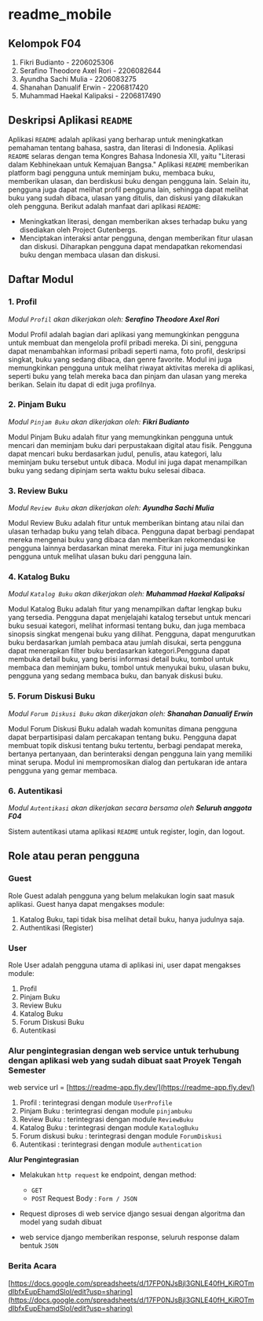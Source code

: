 # readme_mobile

## Kelompok F04

1. Fikri Budianto - 2206025306
2. Serafino Theodore Axel Rori - 2206082644
3. Ayundha Sachi Mulia - 2206083275
4. Shanahan Danualif Erwin - 2206817420
5. Muhammad Haekal Kalipaksi - 2206817490

## Deskripsi Aplikasi `README`

Aplikasi `README` adalah aplikasi yang berharap untuk meningkatkan pemahaman tentang bahasa, sastra, dan literasi di
Indonesia. Aplikasi `README` selaras dengan tema Kongres Bahasa Indonesia XII, yaitu "Literasi dalam Kebhinekaan untuk
Kemajuan Bangsa." Aplikasi `README` memberikan platform bagi pengguna untuk meminjam buku, membaca buku, memberikan
ulasan, dan berdiskusi buku dengan pengguna lain. Selain itu, pengguna juga dapat melihat profil pengguna lain, sehingga
dapat melihat buku yang sudah dibaca, ulasan yang ditulis, dan diskusi yang dilakukan oleh pengguna. Berikut adalah
manfaat dari aplikasi `README`:

- Meningkatkan literasi, dengan memberikan akses terhadap buku yang disediakan oleh Project Gutenbergs.
- Menciptakan interaksi antar pengguna, dengan memberikan fitur ulasan dan diskusi. Diharapkan pengguna dapat
  mendapatkan rekomendasi buku dengan membaca ulasan dan diskusi.

## Daftar Modul

### 1. Profil

*Modul `Profil` akan dikerjakan oleh: **Serafino Theodore Axel Rori***

Modul Profil adalah bagian dari aplikasi yang memungkinkan pengguna untuk membuat dan mengelola profil pribadi mereka.
Di sini, pengguna dapat menambahkan informasi pribadi seperti nama, foto profil, deskripsi singkat, buku yang sedang
dibaca, dan genre favorite. Modul ini juga memungkinkan pengguna untuk melihat riwayat aktivitas mereka di aplikasi,
seperti buku yang telah mereka baca dan pinjam dan ulasan yang mereka berikan. Selain itu dapat di edit juga profilnya.

### 2. Pinjam Buku

*Modul `Pinjam Buku` akan dikerjakan oleh: **Fikri Budianto***

Modul Pinjam Buku adalah fitur yang memungkinkan pengguna untuk mencari dan meminjam buku dari perpustakaan digital atau
fisik. Pengguna dapat mencari buku berdasarkan judul, penulis, atau kategori, lalu meminjam buku tersebut untuk dibaca.
Modul ini juga dapat menampilkan buku yang sedang dipinjam serta waktu buku selesai dibaca.

### 3. Review Buku

*Modul `Review Buku` akan dikerjakan oleh: **Ayundha Sachi Mulia***

Modul Review Buku adalah fitur untuk memberikan bintang atau nilai dan ulasan terhadap buku yang telah dibaca. Pengguna
dapat berbagi pendapat mereka mengenai buku yang dibaca dan memberikan rekomendasi ke pengguna lainnya berdasarkan minat
mereka. Fitur ini juga memungkinkan pengguna untuk melihat ulasan buku dari pengguna lain.

### 4. Katalog Buku

*Modul `Katalog Buku` akan dikerjakan oleh: **Muhammad Haekal Kalipaksi***

Modul Katalog Buku adalah fitur yang menampilkan daftar lengkap buku yang tersedia. Pengguna dapat menjelajahi katalog
tersebut untuk mencari buku sesuai kategori, melihat informasi tentang buku, dan juga membaca sinopsis singkat mengenai
buku yang dilihat. Pengguna, dapat mengurutkan buku berdasarkan jumlah pembaca atau jumlah disukai, serta pengguna dapat
menerapkan filter buku berdasarkan kategori.Pengguna dapat membuka detail buku, yang berisi informasi detail buku,
tombol untuk membaca dan meminjam buku, tombol untuk menyukai buku, ulasan buku, pengguna yang sedang membaca buku, dan
banyak diskusi buku.

### 5. Forum Diskusi Buku

*Modul `Forum Diskusi Buku` akan dikerjakan oleh: **Shanahan Danualif Erwin***

Modul Forum Diskusi Buku adalah wadah komunitas dimana pengguna dapat berpartisipasi dalam percakapan tentang buku.
Pengguna dapat membuat topik diskusi tentang buku tertentu, berbagi pendapat mereka, bertanya pertanyaan, dan
berinteraksi dengan pengguna lain yang memiliki minat serupa. Modul ini mempromosikan dialog dan pertukaran ide antara
pengguna yang gemar membaca. 

### 6. Autentikasi

*Modul `Autentikasi` akan dikerjakan secara bersama oleh **Seluruh anggota F04***

Sistem autentikasi utama aplikasi `README` untuk register, login, dan logout.


## Role atau peran pengguna

### Guest

Role Guest adalah pengguna yang belum melakukan login saat masuk aplikasi. Guest hanya dapat mengakses module:

1. Katalog Buku, tapi tidak bisa melihat detail buku, hanya judulnya saja.
2. Authentikasi (Register)

### User

Role User adalah pengguna utama di aplikasi ini, user dapat mengakses module:

1. Profil
2. Pinjam Buku
3. Review Buku
4. Katalog Buku
5. Forum Diskusi Buku
6. Autentikasi


### Alur pengintegrasian dengan web service untuk terhubung dengan aplikasi web yang sudah dibuat saat Proyek Tengah Semester

web service url = [https://readme-app.fly.dev/](https://readme-app.fly.dev/)

1. Profil : terintegrasi dengan module `UserProfile`
2. Pinjam Buku : terintegrasi dengan module `pinjambuku`
3. Review Buku : terintegrasi dengan module `ReviewBuku`
4. Katalog Buku : terintegrasi dengan module `KatalogBuku`
5. Forum diskusi buku : terintegrasi dengan module `ForumDiskusi`
6. Autentikasi : terintegrasi dengan module `authentication`

**Alur Pengintegrasian**

- Melakukan `http request` ke endpoint, dengan method:
  - `GET`
  - `POST`
    Request Body : `Form / JSON`
  
- Request diproses di web service django sesuai dengan algoritma dan model yang sudah dibuat
  
- web service django memberikan response, seluruh response dalam bentuk `JSON`


### Berita Acara
[https://docs.google.com/spreadsheets/d/17FP0NJsBjl3GNLE40fH_KiROTmdIbfxEupEhamdSloI/edit?usp=sharing](https://docs.google.com/spreadsheets/d/17FP0NJsBjl3GNLE40fH_KiROTmdIbfxEupEhamdSloI/edit?usp=sharing)












